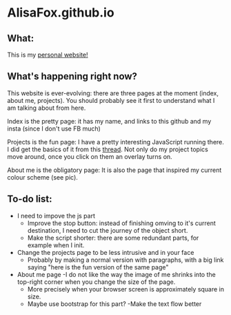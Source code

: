 # AlisaFox.github.io

## What:
This is my [personal website!](https://alisafox.github.io/)

## What's happening right now?
This website is ever-evolving: there are three pages at the moment (index, about me, projects). 
You should probably see it first to understand what I am talking about from here.

Index is the pretty page: it has my name, and links to this github and my insta (since I don't use FB much)

Projects is the fun page: I have a pretty interesting JavaScript running there. I did get the basics of it from this [thread](https://stackoverflow.com/questions/10385950/how-to-get-a-div-to-randomly-move-around-a-page-using-jquery-or-css). Not only do
my project topics move around, once you click on them an overlay turns on.

About me is the obligatory page: It is also the page that inspired my current colour scheme (see pic).

## To-do list: 

- I need to impove the js part
  - Improve the stop button: instead of finishing omving to it's current destination, I need to cut the journey of the object short.
  - Make the script shorter: there are some redundant parts, for example when I init.
- Change the projects page to be less intrusive and in your face
  - Probably by making a normal version with paragraphs, with a big link saying "here is the fun version of the same page"
- About me page
  -I do not like the way the image of me shrinks into the top-right corner when you change the size of the page. 
   - More precisely when your browser screen is approximately square in size.
   - Maybe use bootstrap for this part?
  -Make the text flow better
